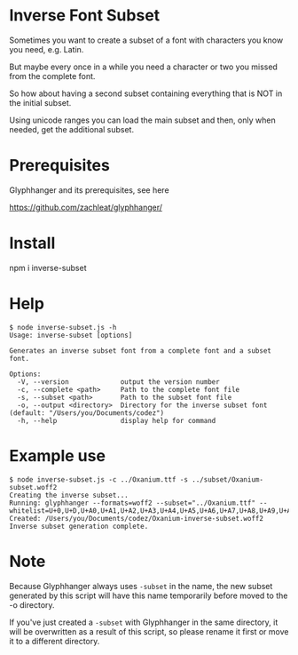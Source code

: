 # Inverse Font Subset

Sometimes you want to create a subset of a font with characters you know you need, e.g. Latin.

But maybe every once in a while you need a character or two you missed from the complete font.

So how about having a second subset containing everything that is NOT in the initial subset.

Using unicode ranges you can load the main subset and then, only when needed, get the additional subset.

# Prerequisites

Glyphhanger and its prerequisites, see here

https://github.com/zachleat/glyphhanger/

# Install 

npm i inverse-subset

# Help

```
$ node inverse-subset.js -h
Usage: inverse-subset [options]

Generates an inverse subset font from a complete font and a subset font.

Options:
  -V, --version             output the version number
  -c, --complete <path>     Path to the complete font file
  -s, --subset <path>       Path to the subset font file
  -o, --output <directory>  Directory for the inverse subset font (default: "/Users/you/Documents/codez")
  -h, --help                display help for command
```

# Example use
```
$ node inverse-subset.js -c ../Oxanium.ttf -s ../subset/Oxanium-subset.woff2
Creating the inverse subset...
Running: glyphhanger --formats=woff2 --subset="../Oxanium.ttf" --whitelist=U+0,U+D,U+A0,U+A1,U+A2,U+A3,U+A4,U+A5,U+A6,U+A7,U+A8,U+A9,U+AA,U+AB,U+AC,U+AD,U+AE,U+AF,U+B0,U+B1,U+B2,U+B3,U+B4,U+B5,U+B6,U+B7,U+B8,U+B9,U+BA,U+BB,U+BC,U+BD,U+BE,U+BF,U+C0,U+C1,U+C2,U+C3,U+C4,U+C5,U+C6,U+C7,U+C8,U+C9,U+CA,U+CB,U+CC,U+CD,U+CE,U+CF,U+D0,U+D1,U+D2,U+D3,U+D4,U+D5,U+D6,U+D7,U+D8,U+D9,U+DA,U+DB,U+DC,U+DD,U+DE,U+DF,U+E0,U+E1,U+E2,U+E3,U+E4,U+E5,U+E6,U+E7,U+E8,U+E9,U+EA,U+EB,U+EC,U+ED,U+EE,U+EF,U+F0,U+F1,U+F2,U+F3,U+F4,U+F5,U+F6,U+F7,U+F8,U+F9,U+FA,U+FB,U+FC,U+FD,U+FE,U+FF,U+100,U+101,U+102,U+103,U+104,U+105,U+106,U+107,U+10C,U+10D,U+10E,U+10F,U+110,U+111,U+112,U+113,U+116,U+117,U+118,U+119,U+11A,U+11B,U+11E,U+11F,U+122,U+123,U+12A,U+12B,U+12E,U+12F,U+130,U+131,U+136,U+137,U+139,U+13A,U+13B,U+13C,U+13D,U+13E,U+141,U+142,U+143,U+144,U+145,U+146,U+147,U+148,U+14C,U+14D,U+150,U+151,U+152,U+153,U+154,U+155,U+156,U+157,U+158,U+159,U+15A,U+15B,U+15E,U+15F,U+160,U+161,U+162,U+163,U+164,U+165,U+16A,U+16B,U+16E,U+16F,U+170,U+171,U+172,U+173,U+178,U+179,U+17A,U+17B,U+17C,U+17D,U+17E,U+192,U+218,U+219,U+21A,U+21B,U+237,U+2C6,U+2C7,U+2C9,U+2D8,U+2D9,U+2DA,U+2DB,U+2DC,U+2DD,U+300,U+301,U+302,U+303,U+304,U+306,U+307,U+308,U+30A,U+30B,U+30C,U+326,U+327,U+328,U+3C0,U+1E9E,U+2013,U+2014,U+2018,U+2019,U+201A,U+201C,U+201D,U+201E,U+2020,U+2021,U+2022,U+2026,U+2030,U+2039,U+203A,U+2044,U+2070,U+2074,U+2080,U+2081,U+2082,U+2083,U+2084,U+20AC,U+20BA,U+20BD,U+2113,U+2122,U+2126,U+212E,U+2202,U+2206,U+220F,U+2211,U+2212,U+2215,U+2219,U+221A,U+221E,U+222B,U+2248,U+2260,U+2264,U+2265,U+25CA,U+F000,U+FB01,U+FB02
Created: /Users/you/Documents/codez/Oxanium-inverse-subset.woff2
Inverse subset generation complete.
```
# Note

Because Glyphhanger always uses `-subset` in the name, the new subset generated by this script will have this name temporarily before moved to the -o directory.

If you've just created a `-subset` with Glyphhanger in the same directory, it will be overwritten as a result of this script, so please rename it first or move it to a different directory.
